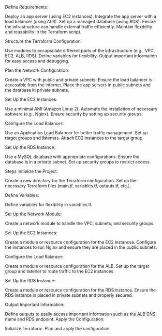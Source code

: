 Define Requirements:

Deploy an app server (using EC2 instances).
Integrate the app server with a load balancer (using ALB).
Set up a managed database (using RDS).
Ensure the infrastructure can handle external traffic efficiently.
Maintain flexibility and reusability in the Terraform script.

Structure the Terraform Configuration:

Use modules to encapsulate different parts of the infrastructure (e.g., VPC, EC2, ALB, RDS).
Define variables for flexibility.
Output important information for easy access and debugging.

Plan the Network Configuration:

Create a VPC with public and private subnets.
Ensure the load balancer is accessible from the internet.
Place the app servers in public subnets and the database in private subnets.

Set Up the EC2 Instances:

Use a minimal AMI (Amazon Linux 2).
Automate the installation of necessary software (e.g., Nginx).
Ensure security by setting up security groups.

Configure the Load Balancer:

Use an Application Load Balancer for better traffic management.
Set up target groups and listeners.
Attach EC2 instances to the target group.

Set Up the RDS Instance:

Use a MySQL database with appropriate configurations.
Ensure the database is in a private subnet.
Set up security groups to restrict access.

Steps
Initialize the Project:

Create a new directory for the Terraform configuration.
Set up the necessary Terraform files (main.tf, variables.tf, outputs.tf, etc.).

Define Variables:

Define variables for flexibility in variables.tf.

Set Up the Network Module:

Create a network module to handle the VPC, subnets, and security groups.

Set Up the EC2 Instances:

Create a module or resource configuration for the EC2 instances.
Configure the instances to run Nginx and ensure they are placed in the public subnets.

Configure the Load Balancer:

Create a module or resource configuration for the ALB.
Set up the target group and listener to route traffic to the EC2 instances.

Set Up the RDS Instance:

Create a module or resource configuration for the RDS instance.
Ensure the RDS instance is placed in private subnets and properly secured.

Output Important Information:

Define outputs to easily access important information such as the ALB DNS name and RDS endpoint.
Apply the Configuration:

Initialize Terraform.
Plan and apply the configuration.